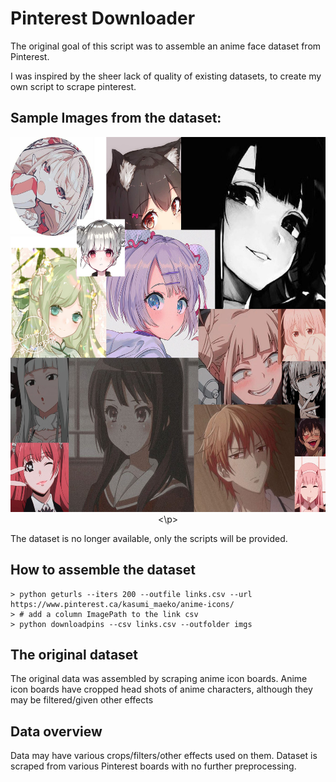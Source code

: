 # Pinterest Downloader
The original goal of this script was to assemble an anime face dataset from Pinterest.

I was inspired by the sheer lack of quality of existing datasets, to create my own script to scrape pinterest.

## Sample Images from the dataset:
<p align="center">
<img src="images.jpg" width="600" height="600" />
<\p>

The dataset is no longer available, only the scripts will be provided.

## How to assemble the dataset
```
> python geturls --iters 200 --outfile links.csv --url https://www.pinterest.ca/kasumi_maeko/anime-icons/
> # add a column ImagePath to the link csv
> python downloadpins --csv links.csv --outfolder imgs
```

## The original dataset
The original data was assembled by scraping anime icon boards. Anime icon boards have cropped head shots of anime characters, although they may be filtered/given other effects

## Data overview
Data may have various crops/filters/other effects used on them. Dataset is scraped from various Pinterest boards with no further preprocessing.
